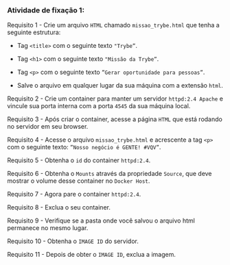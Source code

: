 
###  Atividade de fixação 1:

Requisito 1 - Crie um arquivo `HTML` chamado `missao_trybe.html` que tenha a seguinte estrutura:

* Tag `<title>` com o seguinte texto `"Trybe”`.

* Tag `<h1>` com o seguinte texto `"Missão da Trybe”`.

* Tag `<p>` com o seguinte texto `”Gerar oportunidade para pessoas”`.

* Salve o arquivo em qualquer lugar da sua máquina com a extensão `html`.

Requisito 2 - Crie um container para manter um servidor `httpd:2.4 Apache` e vincule sua porta interna com a porta `4545` da sua máquina local.

Requisito 3 - Após criar o container, acesse a página `HTML` que está rodando no servidor em seu browser.

Requisito 4 - Acesse o arquivo `missao_trybe.html` e acrescente a tag `<p>` com o seguinte texto: `”Nosso negócio é GENTE! #VQV”`.

Requisito 5 - Obtenha o `id` do container `httpd:2.4`.

Requisito 6 - Obtenha o `Mounts` através da propriedade `Source`, que deve mostrar o volume desse container no `Docker Host`.

Requisito 7 - Agora pare o container `httpd:2.4`.

Requisito 8 - Exclua o seu container.

Requisito 9 - Verifique se a pasta onde você salvou o arquivo html permanece no mesmo lugar.

Requisito 10 - Obtenha o `IMAGE ID` do servidor.

Requisito 11 - Depois de obter o `IMAGE ID`, exclua a imagem.

